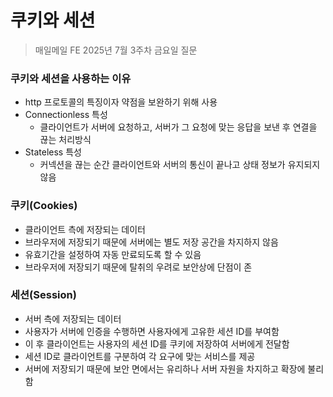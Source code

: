 # 쿠키와 세션

> 매일메일 FE 2025년 7월 3주차 금요일 질문

### 쿠키와 세션을 사용하는 이유
- http 프로토콜의 특징이자 약점을 보완하기 위해 사용
- Connectionless 특성
    - 클라이언트가 서버에 요청하고, 서버가 그 요청에 맞는 응답을 보낸 후 연결을 끊는 처리방식
- Stateless 특성
    - 커넥션을 끊는 순간 클라이언트와 서버의 통신이 끝나고 상태 정보가 유지되지 않음

### 쿠키(Cookies)
- 클라이언트 측에 저장되는 데이터
- 브라우저에 저장되기 때문에 서버에는 별도 저장 공간을 차지하지 않음
- 유효기간을 설정하여 자동 만료되도록 할 수 있음
- 브라우저에 저장되기 때문에 탈취의 우려로 보안상에 단점이 존

### 세션(Session)
- 서버 측에 저장되는 데이터
- 사용자가 서버에 인증을 수행하면 사용자에게 고유한 세션 ID를 부여함
- 이 후 클라이언트는 사용자의 세션 ID를 쿠키에 저장하여 서버에게 전달함
- 세션 ID로 클라이언트를 구분하여 각 요구에 맞는 서비스를 제공
- 서버에 저장되기 때문에 보안 면에서는 유리하나 서버 자원을 차지하고 확장에 불리함
